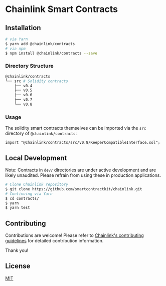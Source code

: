 # Chainlink Smart Contracts

## Installation

```sh
# via Yarn
$ yarn add @chainlink/contracts
# via npm
$ npm install @chainlink/contracts --save
```

### Directory Structure

```sh
@chainlink/contracts
└── src # Solidity contracts
    ├── v0.4
    ├── v0.5
    ├── v0.6
    ├── v0.7
    └── v0.8
```

### Usage

The solidity smart contracts themselves can be imported via the `src` directory of `@chainlink/contracts`:

```solidity
import "@chainlink/contracts/src/v0.8/KeeperCompatibleInterface.sol";
```

## Local Development

Note: Contracts in `dev/` directories are under active development and are likely unaudited. Please refrain from using these in production applications.

```bash
# Clone Chainlink repository
$ git clone https://github.com/smartcontractkit/chainlink.git
# Continuing via Yarn
$ cd contracts/
$ yarn
$ yarn test
```

## Contributing

Contributions are welcome! Please refer to
[Chainlink's contributing guidelines](../docs/CONTRIBUTING.md) for detailed
contribution information.

Thank you!

## License

[MIT](https://choosealicense.com/licenses/mit/)